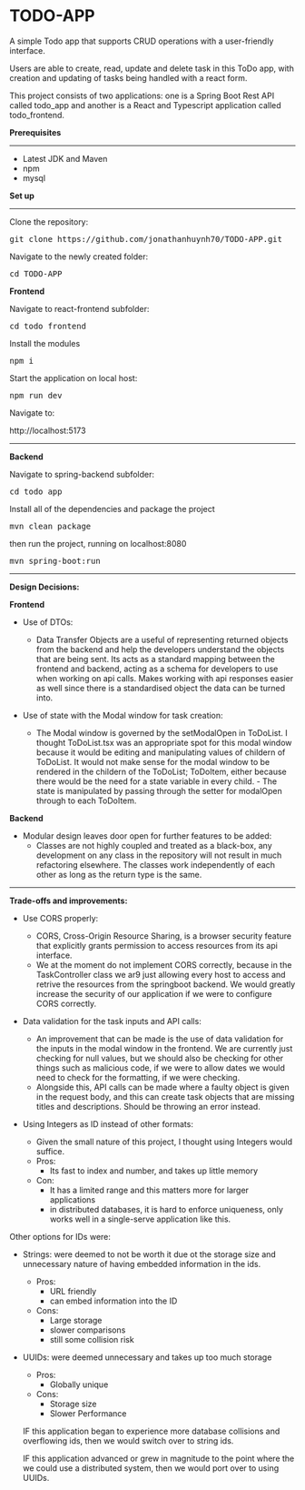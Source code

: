 # TODO-APP

A simple Todo app that supports CRUD operations with a user-friendly interface.

Users are able to create, read, update and delete task in this ToDo app, with creation and updating of tasks being handled with a react form.

This project consists of two applications: one is a Spring Boot Rest API called todo_app and another is a React and Typescript application called
todo_frontend.

<b>Prerequisites</b>

<hr>

- Latest JDK and Maven
- npm
- mysql

<b>Set up</b>

<hr></hr>

Clone the repository:

<pre>git clone https://github.com/jonathanhuynh70/TODO-APP.git</pre>

Navigate to the newly created folder:

<pre>cd TODO-APP</pre>

<b>Frontend</b>


Navigate to react-frontend subfolder:

<pre>cd todo_frontend</pre>

Install the modules

<pre>npm i</pre>

Start the application on local host:

<pre>npm run dev</pre>

Navigate to:

http://localhost:5173

<hr></hr>
<b>Backend</b>

Navigate to spring-backend subfolder:

<pre>cd todo_app</pre>

Install all of the dependencies and package the project
<pre>mvn clean package</pre>

then run the project, running on localhost:8080
<pre>mvn spring-boot:run</pre>

<hr></hr>
<b>Design Decisions:</b>



<b>Frontend</b>


- Use of DTOs:
    - Data Transfer Objects are a useful of representing returned objects from the backend and help the developers understand the objects that are being sent. Its acts as a standard mapping between the frontend and backend, acting as a schema for developers to use when working on api calls. Makes working with api responses easier as well since there is a standardised object the data can be turned into.

- Use of state with the Modal window for task creation:
    - The Modal window is governed by the setModalOpen in ToDoList. I thought ToDoList.tsx was an appropriate spot for this modal window because it would be editing and manipulating values of childern of ToDoList. It would not make sense for the modal window to be rendered in the childern of the ToDoList; ToDoItem, either because there would be the need for a state variable in every child. - The state is manipulated by passing through the setter for modalOpen through to each ToDoItem.



<b>Backend</b>



- Modular design leaves door open for further features to be added:
    - Classes are not highly coupled and treated as a black-box, any development on any class in the repository will not result in much refactoring elsewhere. The classes work independently of each other as long as the return type is the same.

<hr></hr>
<b>Trade-offs and improvements:</b>


- Use CORS properly:
    - CORS, Cross-Origin Resource Sharing, is a browser security feature that explicitly grants permission to access resources from its api interface. 
    - We at the moment do not implement CORS correctly, because in the TaskController class we ar9 just allowing every host to access and retrive the resources from the springboot backend. We would greatly increase the security of our application if we were to configure CORS correctly.  

- Data validation for the task inputs and API calls:
    - An improvement that can be made is the use of data validation for the inputs in the modal window in the frontend. We are currently just checking for null values, but we should also be checking for other things such as malicious code, if we were to allow dates we would need to check for the formatting, if we were checking.
    - Alongside this, API calls can be made where a faulty object is given in the request body, and this can create task objects that are missing titles and descriptions. Should be throwing an error instead. 

- Using Integers as ID instead of other formats:
    - Given the small nature of this project, I thought using Integers would suffice.
    - Pros:
        - Its fast to index and number, and takes up little memory
    - Con:
        - It has a limited range and this matters more for larger applications
        - in distributed databases, it is hard to enforce uniqueness, only works well in a single-serve application like this.
 


Other options for IDs were:

- Strings: were deemed to not be worth it due ot the storage size and unnecessary nature of having embedded information in the ids.
    - Pros:
        - URL friendly
        - can embed information into the ID
    - Cons:
        - Large storage
        - slower comparisons
        - still some collision risk
 

- UUIDs: were deemed unnecessary and takes up too much storage
    - Pros:
        - Globally unique
    - Cons:
        - Storage size
        - Slower Performance

    IF this application began to experience more database collisions and overflowing ids, then we would switch over to string ids.

    IF this application advanced or grew in magnitude to the point where the we could use a distributed system, then we would port over to using UUIDs.
